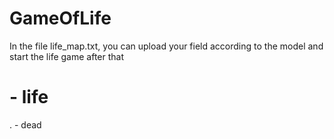 # GameOfLife

In the file life_map.txt, you can upload your field according to the model and start the life game after that

# - life
. - dead
